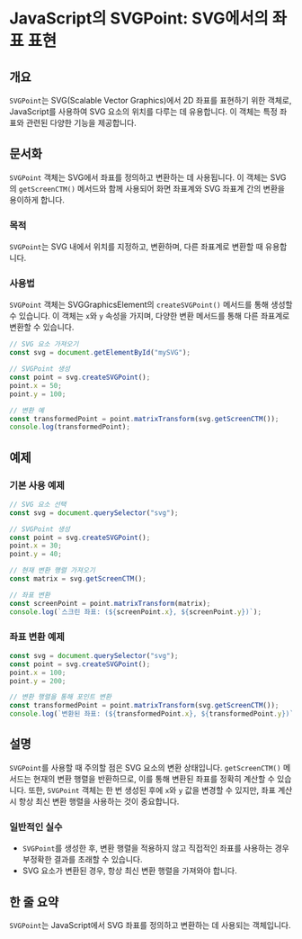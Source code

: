 <!--
Meta Description: # JavaScript의 SVGPoint: SVG에서의 좌표 표현 ## 개요 `SVGPoint`는 SVG(Scalable Vector Graphics)에서 2D 좌표를 표현하기 위한 객체로, JavaScript를 사용하여 SVG 요소의 위치를 다루는 데 유용합니다. 이...
Meta Keywords: svg, point, svgpoint, const, 객체는
-->

# JavaScript의 SVGPoint: SVG에서의 좌표 표현

## 개요
`SVGPoint`는 SVG(Scalable Vector Graphics)에서 2D 좌표를 표현하기 위한 객체로, JavaScript를 사용하여 SVG 요소의 위치를 다루는 데 유용합니다. 이 객체는 특정 좌표와 관련된 다양한 기능을 제공합니다.

## 문서화
`SVGPoint` 객체는 SVG에서 좌표를 정의하고 변환하는 데 사용됩니다. 이 객체는 SVG의 `getScreenCTM()` 메서드와 함께 사용되어 화면 좌표계와 SVG 좌표계 간의 변환을 용이하게 합니다.

### 목적
`SVGPoint`는 SVG 내에서 위치를 지정하고, 변환하며, 다른 좌표계로 변환할 때 유용합니다.

### 사용법
`SVGPoint` 객체는 SVGGraphicsElement의 `createSVGPoint()` 메서드를 통해 생성할 수 있습니다. 이 객체는 `x`와 `y` 속성을 가지며, 다양한 변환 메서드를 통해 다른 좌표계로 변환할 수 있습니다.

```javascript
// SVG 요소 가져오기
const svg = document.getElementById("mySVG");

// SVGPoint 생성
const point = svg.createSVGPoint();
point.x = 50;
point.y = 100;

// 변환 예
const transformedPoint = point.matrixTransform(svg.getScreenCTM());
console.log(transformedPoint);
```

## 예제
### 기본 사용 예제
```javascript
// SVG 요소 선택
const svg = document.querySelector("svg");

// SVGPoint 생성
const point = svg.createSVGPoint();
point.x = 30;
point.y = 40;

// 현재 변환 행렬 가져오기
const matrix = svg.getScreenCTM();

// 좌표 변환
const screenPoint = point.matrixTransform(matrix);
console.log(`스크린 좌표: (${screenPoint.x}, ${screenPoint.y})`);
```

### 좌표 변환 예제
```javascript
const svg = document.querySelector("svg");
const point = svg.createSVGPoint();
point.x = 100;
point.y = 200;

// 변환 행렬을 통해 포인트 변환
const transformedPoint = point.matrixTransform(svg.getScreenCTM());
console.log(`변환된 좌표: (${transformedPoint.x}, ${transformedPoint.y})`);
```

## 설명
`SVGPoint`를 사용할 때 주의할 점은 SVG 요소의 변환 상태입니다. `getScreenCTM()` 메서드는 현재의 변환 행렬을 반환하므로, 이를 통해 변환된 좌표를 정확히 계산할 수 있습니다. 또한, `SVGPoint` 객체는 한 번 생성된 후에 `x`와 `y` 값을 변경할 수 있지만, 좌표 계산 시 항상 최신 변환 행렬을 사용하는 것이 중요합니다.

### 일반적인 실수
- `SVGPoint`를 생성한 후, 변환 행렬을 적용하지 않고 직접적인 좌표를 사용하는 경우 부정확한 결과를 초래할 수 있습니다.
- SVG 요소가 변환된 경우, 항상 최신 변환 행렬을 가져와야 합니다.

## 한 줄 요약
`SVGPoint`는 JavaScript에서 SVG 좌표를 정의하고 변환하는 데 사용되는 객체입니다.